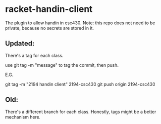 racket-handin-client
====================

The plugin to allow handin in csc430. Note: this repo does not need to be
private, because no secrets are stored in it.

## Updated:

There's a tag for each class.

use git tag -m "message" <name-of-tag> to tag the commit, then push.

E.G.

git tag -m "2194 handin client" 2194-csc430
git push origin 2194-csc430

## Old:

There's a different branch for each class. Honestly, tags might be a better
mechanism here.
